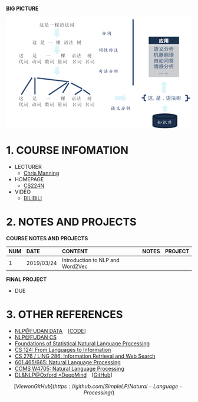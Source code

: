 **BIG PICTURE** <br>

![RoadMap](NLPRoadMap.png)

# 1. COURSE INFOMATION
- LECTURER
	- [Chris Manning](https://nlp.stanford.edu/~manning/)
- HOMEPAGE
	- [CS224N](http://web.stanford.edu/class/cs224n/index.html)
- VIDEO
	- [BILIBILI](https://www.bilibili.com/video/av46216519/)

# 2. NOTES AND PROJECTS

**COURSE NOTES AND PROJECTS**

| NUM|DATE |  CONTENT      |    NOTES | PROJECT  |
| :-----|:--| :-------- | :--------| :-- |
|1 |2019/03/24|Introduction to NLP and Word2Vec   |  |     |



**FINAL PROJECT**
- DUE

# 3. OTHER REFERENCES
- [NLP@FUDAN DATA](http://www.sdspeople.fudan.edu.cn/zywei/DATA130006/index.html)&emsp;[[CODE](https://github.com/Rshcaroline/FDU-Natural-Language-Processing)]
- [NLP@FUDAN CS](https://textprocessing.github.io/)
- [Foundations of Statistical Natural Language Processing](https://nlp.stanford.edu/fsnlp/)
- [CS 124: From Languages to Information](https://web.stanford.edu/class/cs124/)
- [CS 276 / LING 286: Information Retrieval and Web Search](http://web.stanford.edu/class/cs276/)
- [601.465/665: Natural Language Processing](https://www.cs.jhu.edu/~jason/465/)
- [COMS W4705: Natural Language Processing](http://www.cs.columbia.edu/~mcollins/cs4705-spring2019/)
- [DL&NLP@Oxford ×DeepMind](https://edu.aliyun.com/course/844?utm_content=m_44346)&emsp;[[GitHub](https://github.com/oxford-cs-deepnlp-2017/lectures)]



$$[View on GitHub](https://github.com/SimpleLP/Natural-Language-Processing/)$$







